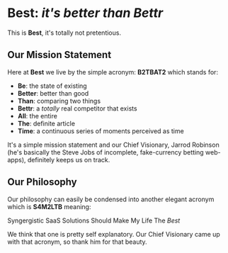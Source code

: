 **Best**: *it's better than Bettr*
==================================

This is **Best**, it's totally not pretentious.

Our Mission Statement
---------------------
Here at **Best** we live by the simple acronym: **B2TBAT2** which stands for:
- **Be**: the state of existing
- **Better**: better than good
- **Than**: comparing two things
- **Bettr**: a *totally* real competitor that exists
- **All**: the entire
- **The**: definite article
- **Time**: a continuous series of moments perceived as time

It's a simple mission statement and our Chief Visionary, Jarrod Robinson (he's basically the Steve Jobs of incomplete, fake-currency betting web-apps), definitely keeps us on track.

Our Philosophy
--------------
Our philosophy can easily be condensed into another elegant acronym which is **S4M2LTB** meaning: 

Syngergistic SaaS Solutions Should Make My Life The *Best*

We think that one is pretty self explanatory.  Our Chief Visionary came up with that acronym, so thank him for that beauty.
